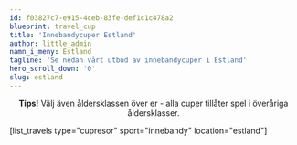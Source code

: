 ```yaml
---
id: f03827c7-e915-4ceb-83fe-def1c1c478a2
blueprint: travel_cup
title: 'Innebandycuper Estland'
author: little_admin
namn_i_meny: Estland
tagline: 'Se nedan vårt utbud av innebandycuper i Estland'
hero_scroll_down: '0'
slug: estland
---
```

<p style="text-align: center;"><strong>Tips!</strong> Välj även åldersklassen över er - alla cuper tillåter spel i överåriga åldersklasser.</p>
<p>[list_travels type="cupresor" sport="innebandy" location="estland"]</p>
